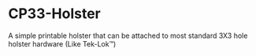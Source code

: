 # CP33-Holster
A simple printable holster that can be attached to most standard 3X3 hole holster hardware (Like Tek-Lok™)

